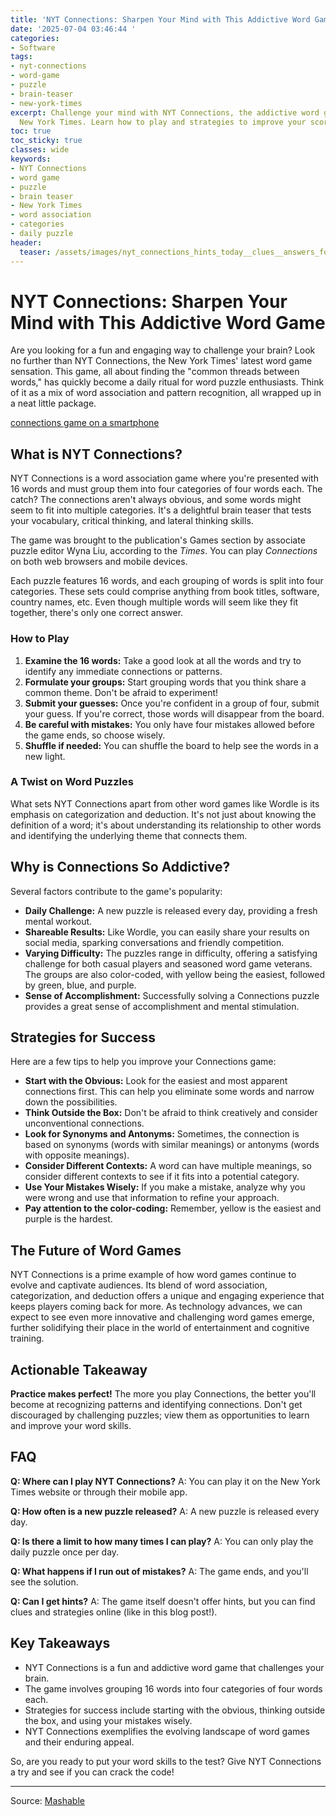 ```yaml
---
title: 'NYT Connections: Sharpen Your Mind with This Addictive Word Game'
date: '2025-07-04 03:46:44 '
categories:
- Software
tags:
- nyt-connections
- word-game
- puzzle
- brain-teaser
- new-york-times
excerpt: Challenge your mind with NYT Connections, the addictive word game from the
  New York Times. Learn how to play and strategies to improve your score!
toc: true
toc_sticky: true
classes: wide
keywords:
- NYT Connections
- word game
- puzzle
- brain teaser
- New York Times
- word association
- categories
- daily puzzle
header:
  teaser: /assets/images/nyt_connections_hints_today__clues__answers_for_ju_20250704034644.jpg
---
```


# NYT Connections: Sharpen Your Mind with This Addictive Word Game

Are you looking for a fun and engaging way to challenge your brain? Look no further than NYT Connections, the New York Times' latest word game sensation. This game, all about finding the "common threads between words," has quickly become a daily ritual for word puzzle enthusiasts. Think of it as a mix of word association and pattern recognition, all wrapped up in a neat little package.

[ connections game on a smartphone ](https://helios-i.mashable.com/imagery/articles/00xsqPUWVjcY04N4VaOKx22/hero-image.jpg)

## What is NYT Connections?

NYT Connections is a word association game where you're presented with 16 words and must group them into four categories of four words each. The catch? The connections aren't always obvious, and some words might seem to fit into multiple categories. It's a delightful brain teaser that tests your vocabulary, critical thinking, and lateral thinking skills.

The game was brought to the publication's Games section by associate puzzle editor Wyna Liu, according to the *Times*. You can play *Connections* on both web browsers and mobile devices.

Each puzzle features 16 words, and each grouping of words is split into four categories. These sets could comprise anything from book titles, software, country names, etc. Even though multiple words will seem like they fit together, there's only one correct answer.

### How to Play

1.  **Examine the 16 words:** Take a good look at all the words and try to identify any immediate connections or patterns.
2.  **Formulate your groups:** Start grouping words that you think share a common theme. Don't be afraid to experiment!
3.  **Submit your guesses:** Once you're confident in a group of four, submit your guess. If you're correct, those words will disappear from the board.
4.  **Be careful with mistakes:** You only have four mistakes allowed before the game ends, so choose wisely.
5.  **Shuffle if needed:** You can shuffle the board to help see the words in a new light.

### A Twist on Word Puzzles

What sets NYT Connections apart from other word games like Wordle is its emphasis on categorization and deduction. It's not just about knowing the definition of a word; it's about understanding its relationship to other words and identifying the underlying theme that connects them.

## Why is Connections So Addictive?

Several factors contribute to the game's popularity:

*   **Daily Challenge:** A new puzzle is released every day, providing a fresh mental workout.
*   **Shareable Results:** Like Wordle, you can easily share your results on social media, sparking conversations and friendly competition.
*   **Varying Difficulty:** The puzzles range in difficulty, offering a satisfying challenge for both casual players and seasoned word game veterans. The groups are also color-coded, with yellow being the easiest, followed by green, blue, and purple.
*   **Sense of Accomplishment:** Successfully solving a Connections puzzle provides a great sense of accomplishment and mental stimulation.

## Strategies for Success

Here are a few tips to help you improve your Connections game:

*   **Start with the Obvious:** Look for the easiest and most apparent connections first. This can help you eliminate some words and narrow down the possibilities.
*   **Think Outside the Box:** Don't be afraid to think creatively and consider unconventional connections.
*   **Look for Synonyms and Antonyms:** Sometimes, the connection is based on synonyms (words with similar meanings) or antonyms (words with opposite meanings).
*   **Consider Different Contexts:** A word can have multiple meanings, so consider different contexts to see if it fits into a potential category.
*   **Use Your Mistakes Wisely:** If you make a mistake, analyze why you were wrong and use that information to refine your approach.
*   **Pay attention to the color-coding:** Remember, yellow is the easiest and purple is the hardest.

## The Future of Word Games

NYT Connections is a prime example of how word games continue to evolve and captivate audiences. Its blend of word association, categorization, and deduction offers a unique and engaging experience that keeps players coming back for more. As technology advances, we can expect to see even more innovative and challenging word games emerge, further solidifying their place in the world of entertainment and cognitive training.

## Actionable Takeaway

**Practice makes perfect!** The more you play Connections, the better you'll become at recognizing patterns and identifying connections. Don't get discouraged by challenging puzzles; view them as opportunities to learn and improve your word skills.

## FAQ

**Q: Where can I play NYT Connections?**
A: You can play it on the New York Times website or through their mobile app.

**Q: How often is a new puzzle released?**
A: A new puzzle is released every day.

**Q: Is there a limit to how many times I can play?**
A: You can only play the daily puzzle once per day.

**Q: What happens if I run out of mistakes?**
A: The game ends, and you'll see the solution.

**Q: Can I get hints?**
A: The game itself doesn't offer hints, but you can find clues and strategies online (like in this blog post!).

## Key Takeaways

*   NYT Connections is a fun and addictive word game that challenges your brain.
*   The game involves grouping 16 words into four categories of four words each.
*   Strategies for success include starting with the obvious, thinking outside the box, and using your mistakes wisely.
*   NYT Connections exemplifies the evolving landscape of word games and their enduring appeal.

So, are you ready to put your word skills to the test? Give NYT Connections a try and see if you can crack the code!

---

Source: [Mashable](https://mashable.com/article/nyt-connections-hint-answer-today-july-4-2025)
